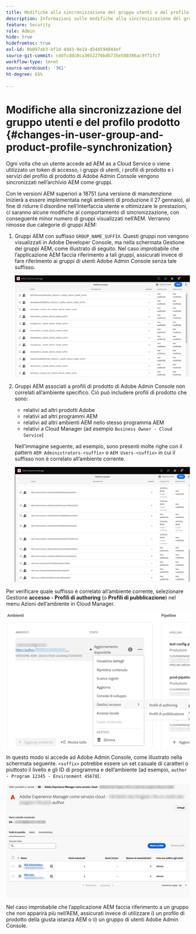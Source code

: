 ```yaml
---
title: Modifiche alla sincronizzazione del gruppo utenti e del profilo prodotto
description: Informazioni sulle modifiche alla sincronizzazione del gruppo utenti e del profilo prodotto in arrivo in AEM as a Cloud Service
feature: Security
role: Admin
hide: true
hidefromtoc: true
exl-id: 0b097ab3-bf1d-4d43-9e19-d544594844ef
source-git-commit: cddfcddc0ca3652270bdb735e580386ac9ff1fc7
workflow-type: tm+mt
source-wordcount: '361'
ht-degree: 65%

---
```


# Modifiche alla sincronizzazione del gruppo utenti e del profilo prodotto {#changes-in-user-group-and-product-profile-synchronization}

Ogni volta che un utente accede ad AEM as a Cloud Service o viene utilizzato un token di accesso, i gruppi di utenti, i profili di prodotto e i servizi del profilo di prodotto di Adobe Admin Console vengono sincronizzati nell’archivio AEM come gruppi.

Con le versioni AEM superiori a 18751 (una versione di manutenzione inizierà a essere implementata negli ambienti di produzione il 27 gennaio), al fine di ridurre il disordine nell’interfaccia utente e ottimizzare le prestazioni, ci saranno alcune modifiche al comportamento di sincronizzazione, con conseguente minor numero di gruppi visualizzati nell’AEM. Verranno rimosse due categorie di gruppi AEM:

1. Gruppi AEM con suffisso `GROUP_NAME_SUFFIX`. Questi gruppi non vengono visualizzati in Adobe Developer Console, ma nella schermata Gestione dei gruppi AEM, come illustrato di seguito. Nel caso improbabile che l’applicazione AEM faccia riferimento a tali gruppi, assicurati invece di fare riferimento ai gruppi di utenti Adobe Admin Console senza tale suffisso.

   ![Gruppi rimossi 1](/help/security/assets/removed-groups-1.png)

1. Gruppi AEM associati a profili di prodotto di Adobe Admin Console non correlati all’ambiente specifico. Ciò può includere profili di prodotto che sono:

   * relativi ad altri prodotti Adobe
   * relativi ad altri programmi AEM
   * relativi ad altri ambienti AEM nello stesso programma AEM
   * relativi a Cloud Manager (ad esempio `Business Owner - Cloud Service`)

   Nell’immagine seguente, ad esempio, sono presenti molte righe con il pattern `AEM Administrators-<suffix>` o `AEM Users-<suffix>` in cui il suffisso non è correlato all’ambiente corrente.

   ![Gruppi rimossi 2](/help/security/assets/removed-groups-2.png)

Per verificare quale suffisso è correlato all’ambiente corrente, selezionare Gestione **accesso - Profili di authoring** (o **Profili di pubblicazione**) nel menu Azioni dell’ambiente in Cloud Manager.

![Verificare i suffissi](/help/security/assets/suffix-check.png)

In questo modo si accede ad Adobe Admin Console, come illustrato nella schermata seguente. `<suffix>` potrebbe essere un set casuale di caratteri o piuttosto il livello e gli ID di programma e dell’ambiente (ad esempio, `author - Program 12345 - Environment 45678`).

![Suffissi in Admin Console](/help/security/assets/admin-console-profile-suffixes.png)

Nel caso improbabile che l’applicazione AEM faccia riferimento a un gruppo che non apparirà più nell’AEM, assicurati invece di utilizzare i) un profilo di prodotto della giusta istanza AEM o ii) un gruppo di utenti Adobe Admin Console.


